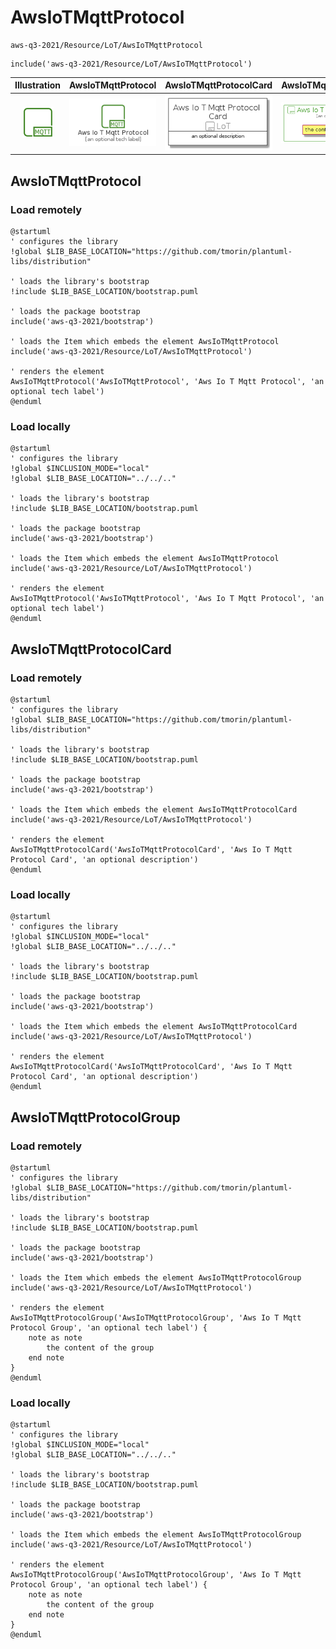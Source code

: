 # AwsIoTMqttProtocol


```text
aws-q3-2021/Resource/LoT/AwsIoTMqttProtocol
```

```text
include('aws-q3-2021/Resource/LoT/AwsIoTMqttProtocol')
```



| Illustration | AwsIoTMqttProtocol | AwsIoTMqttProtocolCard | AwsIoTMqttProtocolGroup |
| :---: | :---: | :---: | :---: |
| ![illustration for Illustration](../../../aws-q3-2021/Resource/LoT/AwsIoTMqttProtocol.png) | ![illustration for AwsIoTMqttProtocol](../../../aws-q3-2021/Resource/LoT/AwsIoTMqttProtocol.Local.png) | ![illustration for AwsIoTMqttProtocolCard](../../../aws-q3-2021/Resource/LoT/AwsIoTMqttProtocolCard.Local.png) | ![illustration for AwsIoTMqttProtocolGroup](../../../aws-q3-2021/Resource/LoT/AwsIoTMqttProtocolGroup.Local.png) |




## AwsIoTMqttProtocol

### Load remotely
```plantuml
@startuml
' configures the library
!global $LIB_BASE_LOCATION="https://github.com/tmorin/plantuml-libs/distribution"

' loads the library's bootstrap
!include $LIB_BASE_LOCATION/bootstrap.puml

' loads the package bootstrap
include('aws-q3-2021/bootstrap')

' loads the Item which embeds the element AwsIoTMqttProtocol
include('aws-q3-2021/Resource/LoT/AwsIoTMqttProtocol')

' renders the element
AwsIoTMqttProtocol('AwsIoTMqttProtocol', 'Aws Io T Mqtt Protocol', 'an optional tech label')
@enduml
```

### Load locally
```plantuml
@startuml
' configures the library
!global $INCLUSION_MODE="local"
!global $LIB_BASE_LOCATION="../../.."

' loads the library's bootstrap
!include $LIB_BASE_LOCATION/bootstrap.puml

' loads the package bootstrap
include('aws-q3-2021/bootstrap')

' loads the Item which embeds the element AwsIoTMqttProtocol
include('aws-q3-2021/Resource/LoT/AwsIoTMqttProtocol')

' renders the element
AwsIoTMqttProtocol('AwsIoTMqttProtocol', 'Aws Io T Mqtt Protocol', 'an optional tech label')
@enduml
```

## AwsIoTMqttProtocolCard

### Load remotely
```plantuml
@startuml
' configures the library
!global $LIB_BASE_LOCATION="https://github.com/tmorin/plantuml-libs/distribution"

' loads the library's bootstrap
!include $LIB_BASE_LOCATION/bootstrap.puml

' loads the package bootstrap
include('aws-q3-2021/bootstrap')

' loads the Item which embeds the element AwsIoTMqttProtocolCard
include('aws-q3-2021/Resource/LoT/AwsIoTMqttProtocol')

' renders the element
AwsIoTMqttProtocolCard('AwsIoTMqttProtocolCard', 'Aws Io T Mqtt Protocol Card', 'an optional description')
@enduml
```

### Load locally
```plantuml
@startuml
' configures the library
!global $INCLUSION_MODE="local"
!global $LIB_BASE_LOCATION="../../.."

' loads the library's bootstrap
!include $LIB_BASE_LOCATION/bootstrap.puml

' loads the package bootstrap
include('aws-q3-2021/bootstrap')

' loads the Item which embeds the element AwsIoTMqttProtocolCard
include('aws-q3-2021/Resource/LoT/AwsIoTMqttProtocol')

' renders the element
AwsIoTMqttProtocolCard('AwsIoTMqttProtocolCard', 'Aws Io T Mqtt Protocol Card', 'an optional description')
@enduml
```

## AwsIoTMqttProtocolGroup

### Load remotely
```plantuml
@startuml
' configures the library
!global $LIB_BASE_LOCATION="https://github.com/tmorin/plantuml-libs/distribution"

' loads the library's bootstrap
!include $LIB_BASE_LOCATION/bootstrap.puml

' loads the package bootstrap
include('aws-q3-2021/bootstrap')

' loads the Item which embeds the element AwsIoTMqttProtocolGroup
include('aws-q3-2021/Resource/LoT/AwsIoTMqttProtocol')

' renders the element
AwsIoTMqttProtocolGroup('AwsIoTMqttProtocolGroup', 'Aws Io T Mqtt Protocol Group', 'an optional tech label') {
    note as note
        the content of the group
    end note
}
@enduml
```

### Load locally
```plantuml
@startuml
' configures the library
!global $INCLUSION_MODE="local"
!global $LIB_BASE_LOCATION="../../.."

' loads the library's bootstrap
!include $LIB_BASE_LOCATION/bootstrap.puml

' loads the package bootstrap
include('aws-q3-2021/bootstrap')

' loads the Item which embeds the element AwsIoTMqttProtocolGroup
include('aws-q3-2021/Resource/LoT/AwsIoTMqttProtocol')

' renders the element
AwsIoTMqttProtocolGroup('AwsIoTMqttProtocolGroup', 'Aws Io T Mqtt Protocol Group', 'an optional tech label') {
    note as note
        the content of the group
    end note
}
@enduml
```

